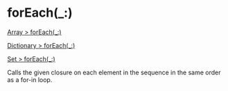 # forEach(_:)

[Array > forEach(_:)](https://developer.apple.com/documentation/swift/array/1689783-foreach)

[Dictionary > forEach(_:)](https://developer.apple.com/documentation/swift/dictionary/1689593-foreach)

[Set > forEach(_:)](https://developer.apple.com/documentation/swift/set/1689063-foreach)

Calls the given closure on each element in the sequence in the same order as a for-in loop.
